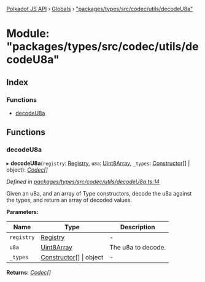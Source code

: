 [Polkadot JS API](../README.md) › [Globals](../globals.md) › ["packages/types/src/codec/utils/decodeU8a"](_packages_types_src_codec_utils_decodeu8a_.md)

# Module: "packages/types/src/codec/utils/decodeU8a"

## Index

### Functions

* [decodeU8a](_packages_types_src_codec_utils_decodeu8a_.md#decodeu8a)

## Functions

###  decodeU8a

▸ **decodeU8a**(`registry`: [Registry](../interfaces/_packages_types_src_types_registry_.registry.md), `u8a`: [Uint8Array](../classes/_packages_types_src_codec_raw_.raw.md#static-uint8array), `_types`: [Constructor](../interfaces/_packages_types_src_types_codec_.constructor.md)[] | object): *[Codec](../interfaces/_packages_types_src_types_codec_.codec.md)[]*

*Defined in [packages/types/src/codec/utils/decodeU8a.ts:14](https://github.com/polkadot-js/api/blob/3cf67c975/packages/types/src/codec/utils/decodeU8a.ts#L14)*

Given an u8a, and an array of Type constructors, decode the u8a against the
types, and return an array of decoded values.

**Parameters:**

Name | Type | Description |
------ | ------ | ------ |
`registry` | [Registry](../interfaces/_packages_types_src_types_registry_.registry.md) | - |
`u8a` | [Uint8Array](../classes/_packages_types_src_codec_raw_.raw.md#static-uint8array) | The u8a to decode. |
`_types` | [Constructor](../interfaces/_packages_types_src_types_codec_.constructor.md)[] &#124; object | - |

**Returns:** *[Codec](../interfaces/_packages_types_src_types_codec_.codec.md)[]*
